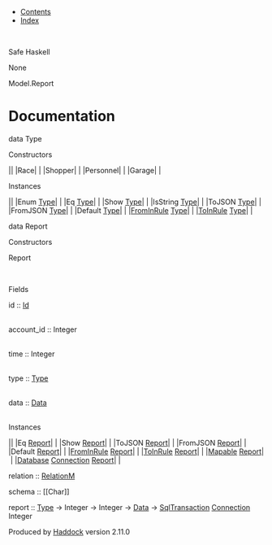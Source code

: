 -   [Contents](index.html)
-   [Index](doc-index.html)

 

Safe Haskell

None

Model.Report

Documentation
=============

data Type

Constructors

||
|Race| |
|Shopper| |
|Personnel| |
|Garage| |

Instances

||
|Enum [Type](Model-Report.html#t:Type)| |
|Eq [Type](Model-Report.html#t:Type)| |
|Show [Type](Model-Report.html#t:Type)| |
|IsString [Type](Model-Report.html#t:Type)| |
|ToJSON [Type](Model-Report.html#t:Type)| |
|FromJSON [Type](Model-Report.html#t:Type)| |
|Default [Type](Model-Report.html#t:Type)| |
|[FromInRule](Data-InRules.html#t:FromInRule) [Type](Model-Report.html#t:Type)| |
|[ToInRule](Data-InRules.html#t:ToInRule) [Type](Model-Report.html#t:Type)| |

data Report

Constructors

Report

 

Fields

id :: [Id](Model-General.html#t:Id)  
 

account\_id :: Integer  
 

time :: Integer  
 

type :: [Type](Model-Report.html#t:Type)  
 

data :: [Data](Data-DataPack.html#t:Data)  
 

Instances

||
|Eq [Report](Model-Report.html#t:Report)| |
|Show [Report](Model-Report.html#t:Report)| |
|ToJSON [Report](Model-Report.html#t:Report)| |
|FromJSON [Report](Model-Report.html#t:Report)| |
|Default [Report](Model-Report.html#t:Report)| |
|[FromInRule](Data-InRules.html#t:FromInRule) [Report](Model-Report.html#t:Report)| |
|[ToInRule](Data-InRules.html#t:ToInRule) [Report](Model-Report.html#t:Report)| |
|[Mapable](Model-General.html#t:Mapable) [Report](Model-Report.html#t:Report)| |
|[Database](Model-General.html#t:Database) [Connection](Data-SqlTransaction.html#t:Connection) [Report](Model-Report.html#t:Report)| |

relation :: [RelationM](Data-Relation.html#t:RelationM)

schema :: [[Char]]

report :: [Type](Model-Report.html#t:Type) -\> Integer -\> Integer -\> [Data](Data-DataPack.html#t:Data) -\> [SqlTransaction](Data-SqlTransaction.html#t:SqlTransaction) [Connection](Data-SqlTransaction.html#t:Connection) Integer

Produced by [Haddock](http://www.haskell.org/haddock/) version 2.11.0
